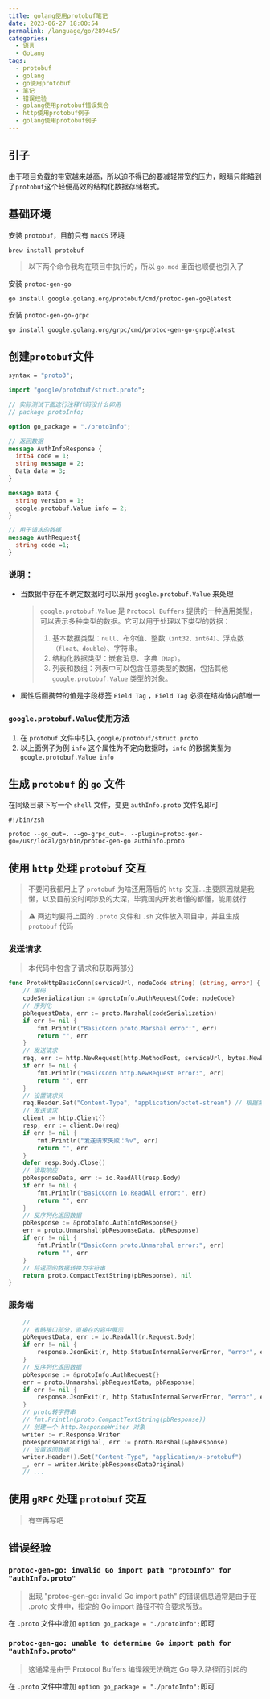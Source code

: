 ```yaml
---
title: golang使用protobuf笔记
date: 2023-06-27 18:00:54
permalink: /language/go/2894e5/
categories:
  - 语言
  - GoLang
tags:
  - protobuf
  - golang
  - go使用protobuf
  - 笔记
  - 错误经验
  - golang使用protobuf错误集合
  - http使用protobuf例子
  - golang使用protobuf例子
---
```


## 引子

由于项目负载的带宽越来越高，所以迫不得已的要减轻带宽的压力，眼睛只能瞄到了`protobuf`这个轻便高效的结构化数据存储格式。

<!-- more -->

<InArticleAdsense
    data-ad-client="ca-pub-1725717718088510"
    data-ad-slot="7426219401">
</InArticleAdsense>

## 基础环境

安装 `protobuf`，目前只有 `macOS` 环境

``` shell
brew install protobuf
```

> 以下两个命令我均在项目中执行的，所以 `go.mod` 里面也顺便也引入了

安装 `protoc-gen-go`

``` shell
go install google.golang.org/protobuf/cmd/protoc-gen-go@latest
```

安装 `protoc-gen-go-grpc`

``` shell
go install google.golang.org/grpc/cmd/protoc-gen-go-grpc@latest
```


## 创建`protobuf`文件

``` proto
syntax = "proto3";

import "google/protobuf/struct.proto";

// 实际测试下面这行注释代码没什么卵用
// package protoInfo;

option go_package = "./protoInfo";

// 返回数据
message AuthInfoResponse {
  int64 code = 1;
  string message = 2;
  Data data = 3;
}

message Data {
  string version = 1;
  google.protobuf.Value info = 2;
}

// 用于请求的数据
message AuthRequest{
  string code =1;
}
```

### 说明：

- 当数据中存在不确定数据时可以采用 `google.protobuf.Value` 来处理
  
  > `google.protobuf.Value` 是 `Protocol Buffers` 提供的一种通用类型，可以表示多种类型的数据。它可以用于处理以下类型的数据：
  > 1. 基本数据类型：`null`、布尔值、整数`（int32、int64）`、浮点数`（float、double）`、字符串。
  > 2. 结构化数据类型：嵌套消息、字典`（Map）`。
  > 3. 列表和数组：列表中可以包含任意类型的数据，包括其他 `google.protobuf.Value` 类型的对象。

- 属性后面携带的值是字段标签 `Field Tag` ，`Field Tag` 必须在结构体内部唯一


### `google.protobuf.Value`使用方法

1. 在 `protobuf` 文件中引入 `google/protobuf/struct.proto`
2. 以上面例子为例 `info` 这个属性为不定向数据时，`info` 的数据类型为 `google.protobuf.Value info`

## 生成 `protobuf` 的 `go` 文件

在同级目录下写一个 `shell` 文件，变更 `authInfo.proto` 文件名即可

``` shell
#!/bin/zsh

protoc --go_out=. --go-grpc_out=. --plugin=protoc-gen-go=/usr/local/go/bin/protoc-gen-go authInfo.proto
```

## 使用 `http` 处理 `protobuf` 交互

> 不要问我都用上了 `protobuf` 为啥还用落后的 `http` 交互...主要原因就是我懒，以及目前没时间涉及的太深，毕竟国内开发者懂的都懂，能用就行

> ⚠️ 两边均要将上面的 `.proto` 文件和 `.sh` 文件放入项目中，并且生成 `protobuf` 代码

### 发送请求

> 本代码中包含了请求和获取两部分

``` go
func ProtoHttpBasicConn(serviceUrl, nodeCode string) (string, error) {
	// 编码
	codeSerialization := &protoInfo.AuthRequest{Code: nodeCode}
	// 序列化
	pbRequestData, err := proto.Marshal(codeSerialization)
	if err != nil {
		fmt.Println("BasicConn proto.Marshal error:", err)
		return "", err
	}
	// 发送请求
	req, err := http.NewRequest(http.MethodPost, serviceUrl, bytes.NewBuffer(pbRequestData))
	if err != nil {
		fmt.Println("BasicConn http.NewRequest error:", err)
		return "", err
	}
	// 设置请求头
	req.Header.Set("Content-Type", "application/octet-stream") // 根据需要设置正确的内容类型
	// 发送请求
	client := http.Client{}
	resp, err := client.Do(req)
	if err != nil {
		fmt.Println("发送请求失败：%v", err)
		return "", err
	}
	defer resp.Body.Close()
	// 读取响应
	pbResponseData, err := io.ReadAll(resp.Body)
	if err != nil {
		fmt.Println("BasicConn io.ReadAll error:", err)
		return "", err
	}
	// 反序列化返回数据
	pbResponse := &protoInfo.AuthInfoResponse{}
	err = proto.Unmarshal(pbResponseData, pbResponse)
	if err != nil {
		fmt.Println("BasicConn proto.Unmarshal error:", err)
		return "", err
	}
	// 将返回的数据转换为字符串
	return proto.CompactTextString(pbResponse), nil
}
```

### 服务端

``` go
	// ...
	// 省略接口部分，直接在内容中展示
	pbRequestData, err := io.ReadAll(r.Request.Body)
	if err != nil {
		response.JsonExit(r, http.StatusInternalServerError, "error", err.Error())
	}
	// 反序列化返回数据
	pbResponse := &protoInfo.AuthRequest{}
	err = proto.Unmarshal(pbRequestData, pbResponse)
	if err != nil {
		response.JsonExit(r, http.StatusInternalServerError, "error", err.Error())
	}
	// proto转字符串
  	// fmt.Println(proto.CompactTextString(pbResponse))
	// 创建一个 http.ResponseWriter 对象
	writer := r.Response.Writer
	pbResponseDataOriginal, err := proto.Marshal(&pbResponse)
	// 设置返回数据
	writer.Header().Set("Content-Type", "application/x-protobuf")
	_, err = writer.Write(pbResponseDataOriginal)
	// ...
```

## 使用 `gRPC` 处理 `protobuf` 交互

> 有空再写吧

## 错误经验

### `protoc-gen-go: invalid Go import path "protoInfo" for "authInfo.proto"`

> 出现 "protoc-gen-go: invalid Go import path" 的错误信息通常是由于在 .proto 文件中，指定的 Go import 路径不符合要求所致。

在 `.proto` 文件中增加 `option go_package = "./protoInfo";`即可

### `protoc-gen-go: unable to determine Go import path for "authInfo.proto"`

> 这通常是由于 Protocol Buffers 编译器无法确定 Go 导入路径而引起的

在 `.proto` 文件中增加 `option go_package = "./protoInfo";`即可
